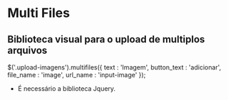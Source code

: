 # Multi Files

## Biblioteca visual para o upload de multiplos arquivos

<div class="upload-imagens"></div>

$('.upload-imagens').multifiles({
	text        : 'Imagem',
	button_text : 'adicionar',
	file_name   : 'image',
	url_name	: 'input-image'
});

* É necessário a biblioteca Jquery.
